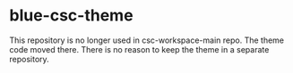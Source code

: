 # blue-csc-theme
This repository is no longer used in csc-workspace-main repo. The theme code moved there. There is no reason to keep the theme in a separate repository. 

